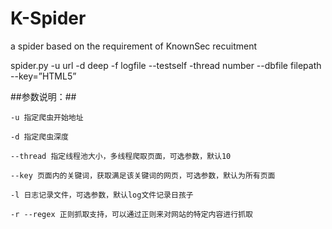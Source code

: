 # K-Spider
a spider based on the requirement of KnownSec recuitment

spider.py -u url -d deep -f logfile --testself -thread number --dbfile filepath --key=”HTML5”

##参数说明：##
```
-u 指定爬虫开始地址

-d 指定爬虫深度

--thread 指定线程池大小，多线程爬取页面，可选参数，默认10

--key 页面内的关键词，获取满足该关键词的网页，可选参数，默认为所有页面

-l 日志记录文件，可选参数，默认log文件记录日孩子

-r --regex 正则抓取支持，可以通过正则来对网站的特定内容进行抓取
```
